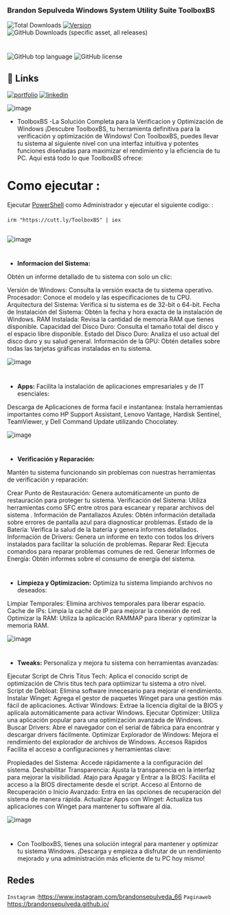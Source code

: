 ### Brandon Sepulveda Windows System Utility Suite  ToolboxBS
![Total Downloads](https://img.shields.io/badge/Total%20ejecuciones-5K-%23000000?style=for-the-badge&color=%23000000&labelColor=%23ffffff&border=white) [![Version](https://img.shields.io/github/v/release/BrandonSepulveda/ToolboxBS?color=%23000000&label=Ultima%20Version&style=for-the-badge&background=%23000000&border=white&labelColor=%23ffffff)](https://github.com/BrandonSepulveda/ToolboxBS/releases)![GitHub Downloads (specific asset, all releases)](https://img.shields.io/github/downloads/BrandonSepulveda/ToolboxBS/ToolboxBS.ps1?label=Descargas%20NewVersion&style=for-the-badge&color=%23000000&labelColor=%23ffffff&border=white)

#
![GitHub top language](https://img.shields.io/github/languages/top/BrandonSepulveda/ToolboxBS?style=for-the-badge&color=%23000000&background=%23000000&border=white&labelColor=%23ffffff)
![GitHub license](https://img.shields.io/github/license/BrandonSepulveda/ToolboxBS?style=for-the-badge&color=%23000000&background=%23000000&border=white&labelColor=%23ffffff)


## 🔗 Links

   
[![portfolio](https://img.shields.io/badge/my_portfolio-000?style=for-the-badge&logo=ko-fi&logoColor=white)](https://brandonsepulveda.github.io/)
[![linkedin](https://img.shields.io/badge/linkedin-0A66C2?style=for-the-badge&logo=linkedin&logoColor=white)](https://www.linkedin.com/in/jbrandonsepulveda/?originalSubdomain=co)


![image](https://github.com/user-attachments/assets/64f94e69-bc74-44ce-b205-d46ca2631103)






- ToolboxBS -La Solución Completa para la Verificacion y Optimización de Windows ¡Descubre ToolboxBS, tu herramienta definitiva para la verificación y optimización de Windows! Con ToolboxBS, puedes llevar tu sistema al siguiente nivel con una interfaz intuitiva y potentes funciones diseñadas para maximizar el rendimiento y la eficiencia de tu PC. Aquí está todo lo que ToolboxBS ofrece:
## 

# Como ejecutar :
Ejecutar [PowerShell](https://docs.microsoft.com/en-us/powershell/scripting/overview?view=powershell-5.1) como Administrador  y ejecutar el siguiente codigo:
 :
####
    irm "https://cutt.ly/ToolboxBS" | iex
##

![image](https://github.com/BrandonSepulveda/Toolbox/assets/88468929/eee7a564-97e9-4aab-8a30-f1b17dbfb5d7)


#
- **Informacion del Sistema:** 

Obtén un informe detallado de tu sistema con solo un clic:

Versión de Windows: Consulta la versión exacta de tu sistema operativo.
Procesador: Conoce el modelo y las especificaciones de tu CPU.
Arquitectura del Sistema: Verifica si tu sistema es de 32-bit o 64-bit.
Fecha de Instalación del Sistema: Obtén la fecha y hora exacta de la instalación de Windows.
RAM Instalada: Revisa la cantidad de memoria RAM que tienes disponible.
Capacidad del Disco Duro: Consulta el tamaño total del disco y el espacio libre disponible.
Estado del Disco Duro: Analiza el uso actual del disco duro y su salud general.
Información de la GPU: Obtén detalles sobre todas las tarjetas gráficas instaladas en tu sistema.

![image](https://github.com/user-attachments/assets/9d589a94-5190-4b41-9981-357b5d631532)



#

- **Apps:** 
Facilita la instalación de aplicaciones empresariales y de IT esenciales:

Descarga de Aplicaciones de forma facil e instantanea: Instala herramientas importantes como HP Support Assistant, Lenovo Vantage, Hardisk Sentinel, TeamViewer, y Dell Command Update utilizando Chocolatey.

![image](https://github.com/user-attachments/assets/eb4668ff-e261-4b5f-a44d-150a18eb34d6)


#

- **Verificación y Reparación:**
  
Mantén tu sistema funcionando sin problemas con nuestras herramientas de verificación y reparación:

Crear Punto de Restauración: Genera automáticamente un punto de restauración para proteger tu sistema.
Verificación del Sistema: Utiliza herramientas como SFC entre otros para escanear y reparar archivos del sistema .
Información de Pantallazos Azules: Obtén información detallada sobre errores de pantalla azul para diagnosticar problemas.
Estado de la Batería: Verifica la salud de la batería y genera informes detallados.
Información de Drivers: Genera un informe en texto con todos los drivers instalados para facilitar la solución de problemas.
Reparar Red: Ejecuta comandos para reparar problemas comunes de red.
Generar Informes de Energía: Obtén informes sobre el consumo de energía del sistema.
#
- **Limpieza y Optimizacion:**
Optimiza tu sistema limpiando archivos no deseados:

Limpiar Temporales: Elimina archivos temporales para liberar espacio.
Cache de IPs: Limpia la caché de IP para mejorar la conexión de red.
Optimizar la RAM: Utiliza la aplicación RAMMAP para liberar y optimizar la memoria RAM.

![image](https://github.com/user-attachments/assets/0e876008-6a82-4d18-b176-f3c113f6c0ca)


#

- **Tweaks:**
Personaliza y mejora tu sistema con herramientas avanzadas:

Ejecutar Script de Chris Titus Tech: Aplica el conocido script de optimización de Chris titus tech para optiimizar tu sistema a otro nivel.
Script de Debloat: Elimina software innecesario para mejorar el rendimiento.
Instalar Winget: Agrega el gestor de paquetes Winget para una gestión más fácil de aplicaciones.
Activar Windows: Extrae la licencia digital de la BIOS y aplícala automáticamente para activar Windows.
Ejecutar Optimizer: Utiliza una aplicación popular para una optimización avanzada de Windows.
Buscar Drivers: Abre el navegador con el serial de fábrica para encontrar y descargar drivers fácilmente.
Optimizar Explorador de Windows: Mejora el rendimiento del explorador de archivos de Windows.
Accesos Rápidos
Facilita el acceso a configuraciones y herramientas clave:

Propiedades del Sistema: Accede rápidamente a la configuración del sistema.
Deshabilitar Transparencia: Ajusta la transparencia en la interfaz para mejorar la visibilidad.
Atajo para Apagar y Entrar a la BIOS: Facilita el acceso a la BIOS directamente desde el script.
Acceso al Entorno de Recuperación o Inicio Avanzado: Entra en las opciones de recuperación del sistema de manera rápida.
Actualizar Apps con Winget: Actualiza tus aplicaciones con Winget para mantener tu software al día.


![image](https://github.com/user-attachments/assets/4b9d0aac-d46d-4e54-94c8-a6104752cbe9)


#
- Con ToolboxBS, tienes una solución integral para mantener y optimizar tu sistema Windows. ¡Descarga y empieza a disfrutar de un rendimiento mejorado y una administración más eficiente de tu PC hoy mismo!

## Redes
`Instagram` :https://www.instagram.com/brandonsepulveda_66
`Paginaweb` https://brandonsepulveda.github.io/





